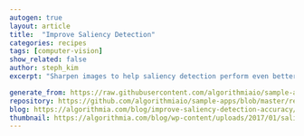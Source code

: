 ```yaml
---
autogen: true
layout: article
title:  "Improve Saliency Detection"
categories: recipes
tags: [computer-vision]
show_related: false
author: steph_kim
excerpt: "Sharpen images to help saliency detection perform even better"

generate_from: https://raw.githubusercontent.com/algorithmiaio/sample-apps/master/recipes/saliency/README.md
repository: https://github.com/algorithmiaio/sample-apps/blob/master/recipes/saliency/
blog: https://algorithmia.com/blog/improve-saliency-detection-accuracy/
thumbnail: https://algorithmia.com/blog/wp-content/uploads/2017/01/saliency-detection-algorithm.jpg
---
```

